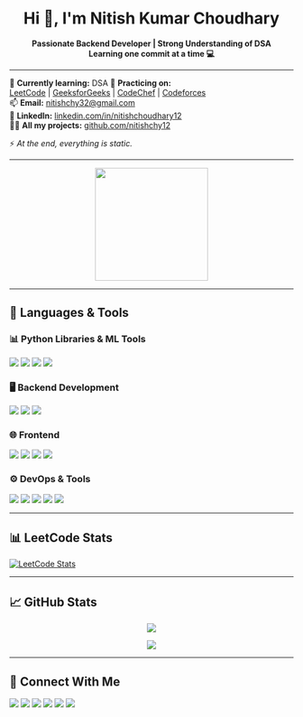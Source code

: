 <h1 align="center">Hi 👋, I'm Nitish Kumar Choudhary</h1>

<p align="center">
  <b>Passionate Backend Developer | Strong Understanding of DSA</b><br>
  <b>Learning one commit at a time 💻</b>
</p>

---

🎯 **Currently learning:** DSA
📘 **Practicing on:**  
[LeetCode](https://leetcode.com/u/nitish13_03/) | [GeeksforGeeks](https://www.geeksforgeeks.org/user/nitish3vk6/) | [CodeChef](https://www.codechef.com/users/nitishchy_12) | [Codeforces](https://codeforces.com/profile/nitishchy32)  
📫 **Email:** [nitishchy32@gmail.com](mailto:nitishchy32@gmail.com)  
💼 **LinkedIn:** [linkedin.com/in/nitishchoudhary12](https://www.linkedin.com/in/nitishchoudhary12/)  
🧑‍💻 **All my projects:** [github.com/nitishchy12](https://github.com/nitishchy12)

⚡ *At the end, everything is static.*

---

<div align="center">
  <img src="https://media.tenor.com/4Cz4N0i4f84AAAAC/cat-coding.gif" height="200"/>
</div>

---

## 🧰 Languages & Tools

### 📊 Python Libraries & ML Tools
<p>
  <img src="https://img.shields.io/badge/-Pandas-150458?style=for-the-badge&logo=pandas&logoColor=white" />
  <img src="https://img.shields.io/badge/-NumPy-013243?style=for-the-badge&logo=numpy&logoColor=white" />
  <img src="https://img.shields.io/badge/-Scikit%20Learn-F7931E?style=for-the-badge&logo=scikit-learn&logoColor=white" />
  <img src="https://img.shields.io/badge/-Matplotlib-11557C?style=for-the-badge&logo=matplotlib&logoColor=white" />
</p>

### 🖥️ Backend Development
<p>
  <img src="https://img.shields.io/badge/-Python-3776AB?style=for-the-badge&logo=python&logoColor=white" />
  <img src="https://img.shields.io/badge/-Django-092E20?style=for-the-badge&logo=django&logoColor=white" />
  <img src="https://img.shields.io/badge/-DRF-ff1709?style=for-the-badge&logo=django&logoColor=white" />
</p>

### 🌐 Frontend
<p>
  <img src="https://img.shields.io/badge/-HTML5-E34F26?style=for-the-badge&logo=html5&logoColor=white" />
  <img src="https://img.shields.io/badge/-CSS3-1572B6?style=for-the-badge&logo=css3&logoColor=white" />
  <img src="https://img.shields.io/badge/-JavaScript-F7DF1E?style=for-the-badge&logo=javascript&logoColor=black" />
  <img src="https://img.shields.io/badge/-React-61DAFB?style=for-the-badge&logo=react&logoColor=black" />
</p>

### ⚙️ DevOps & Tools
<p>
  <img src="https://img.shields.io/badge/-Git-F05032?style=for-the-badge&logo=git&logoColor=white" />
  <img src="https://img.shields.io/badge/-GitHub-181717?style=for-the-badge&logo=github&logoColor=white" />
  <img src="https://img.shields.io/badge/-Docker-2496ED?style=for-the-badge&logo=docker&logoColor=white" />
  <img src="https://img.shields.io/badge/-Jenkins-D24939?style=for-the-badge&logo=jenkins&logoColor=white" />
  <img src="https://img.shields.io/badge/-VSCode-007ACC?style=for-the-badge&logo=visual-studio-code&logoColor=white" />
</p>

---

## 📊 LeetCode Stats

[![LeetCode Stats](https://leetcard.jacoblin.cool/nitish13_03?theme=dark&font=baloo&ext=contest)](https://leetcode.com/u/nitish13_03/)

---

## 📈 GitHub Stats

<p align="center">
  <img src="https://github-readme-stats.vercel.app/api?username=nitishchy12&show_icons=true&theme=tokyonight" />
</p>
<p align="center">
  <img src="https://github-readme-streak-stats.herokuapp.com/?user=nitishchy12&theme=tokyonight&hide_border=true" />
</p>

---

## 🔗 Connect With Me

<p align="left">
  <a href="https://www.linkedin.com/in/nitishchoudhary12/"><img src="https://img.shields.io/badge/-LinkedIn-0077B5?style=flat-square&logo=Linkedin&logoColor=white"/></a>
  <a href="https://leetcode.com/u/nitish13_03/"><img src="https://img.shields.io/badge/-LeetCode-FFA116?style=flat-square&logo=LeetCode&logoColor=black"/></a>
  <a href="https://www.geeksforgeeks.org/user/nitish3vk6/"><img src="https://img.shields.io/badge/-GFG-0F9D58?style=flat-square&logo=geeksforgeeks&logoColor=white"/></a>
  <a href="https://www.codechef.com/users/nitishchy_12"><img src="https://img.shields.io/badge/-CodeChef-5B4638?style=flat-square&logo=codechef&logoColor=white"/></a>
  <a href="https://codeforces.com/profile/nitishchy32"><img src="https://img.shields.io/badge/-Codeforces-1F8ACB?style=flat-square&logo=codeforces&logoColor=white"/></a>
  <a href="mailto:nitishchy32@gmail.com"><img src="https://img.shields.io/badge/-Gmail-D14836?style=flat-square&logo=gmail&logoColor=white"/></a>
</p>
